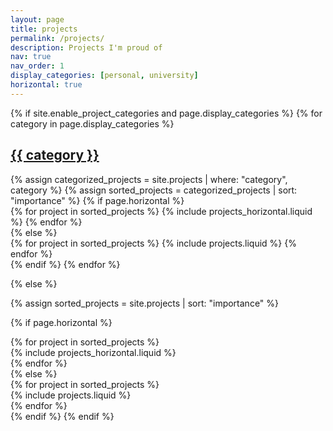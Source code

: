 ```yaml
---
layout: page
title: projects
permalink: /projects/
description: Projects I'm proud of
nav: true
nav_order: 1
display_categories: [personal, university]
horizontal: true
---
```


<!-- pages/projects.md -->
<div class="projects">
{% if site.enable_project_categories and page.display_categories %}
  <!-- Display categorized projects -->
  {% for category in page.display_categories %}
  <a id="{{ category }}" href=".#{{ category }}">
    <h2 class="category">{{ category }}</h2>
  </a>
  {% assign categorized_projects = site.projects | where: "category", category %}
  {% assign sorted_projects = categorized_projects | sort: "importance" %}
  <!-- Generate cards for each project -->
  {% if page.horizontal %}
  <div class="container">
    <div class="row row-cols-1 row-cols-md-2">
    {% for project in sorted_projects %}
      {% include projects_horizontal.liquid %}
    {% endfor %}
    </div>
  </div>
  {% else %}
  <div class="row row-cols-1 row-cols-md-3">
    {% for project in sorted_projects %}
      {% include projects.liquid %}
    {% endfor %}
  </div>
  {% endif %}
  {% endfor %}

{% else %}

<!-- Display projects without categories -->

{% assign sorted_projects = site.projects | sort: "importance" %}

  <!-- Generate cards for each project -->

{% if page.horizontal %}

  <div class="container">
    <div class="row">
    {% for project in sorted_projects %}
      <div class="col-12">
        {% include projects_horizontal.liquid %}
      </div>
    {% endfor %}
    </div>
  </div>
  {% else %}
  <div class="row">
    {% for project in sorted_projects %}
      <div class="col-12">
        {% include projects.liquid %}
      </div>
    {% endfor %}
  </div>
  {% endif %}
{% endif %}
</div>
